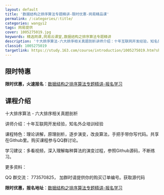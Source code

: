 ```yaml
---
layout: default
title: '数据结构之排序算法专题精讲-限时优惠-网易精品课'
permalink: /:categories/:title/
categories: wangyi2
tags: 网易提供
cover: 1005275019.jpg
keywords: 精选网课,网易云课堂,数据结构之排序算法专题精讲
description: '十大排序算法-六大排序相关真题剖析讲师介绍：十年互联网开发经验，知名外企培训经验课程特色：理论讲解，原理剖析，逐步演变，'
classid: 1005275019
targetlink: https://study.163.com/course/introduction/1005275019.htm?share=1&shareId=1025206652&utm_campaign=share&utm_medium=iphoneShare&utm_source=&utm_u=1025206652
---
```


## 限时特惠

**限时优惠，火速报名**：[数据结构之排序算法专题精讲-报名学习](https://study.163.com/course/introduction/1005275019.htm?share=1&shareId=1025206652&utm_campaign=share&utm_medium=iphoneShare&utm_source=&utm_u=1025206652)

## 课程介绍

十大排序算法 - 六大排序相关真题剖析

讲师介绍：十年互联网开发经验，知名外企培训经验

课程特色：理论讲解，原理剖析，逐步演变，改良算法，手把手带你写代码。共享在Github里。购买课程参与QQ群讨论。

学习建议：多看视频，深入理解每种算法的演变过程，参照Github源码，不断练习。

更多资料：

QQ 群交流： 773570825， 加群时请提供你的购买订单编号。获取源代码

**限时优惠，报名地址**：[数据结构之排序算法专题精讲-报名学习](https://study.163.com/course/introduction/1005275019.htm?share=1&shareId=1025206652&utm_campaign=share&utm_medium=iphoneShare&utm_source=&utm_u=1025206652)

